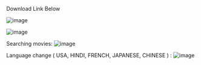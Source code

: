 Download Link Below


![image](https://user-images.githubusercontent.com/42685801/211488705-a78bd36b-aa90-4ef4-9108-d7506f016fec.png)

![image](https://user-images.githubusercontent.com/42685801/211951698-39579ef9-0025-41a5-b98d-602f3713d4aa.png)

Searching movies:
![image](https://user-images.githubusercontent.com/42685801/211489090-b7580653-f7ed-4e29-9e25-bac127c5359e.png)

Language change ( USA, HINDI, FRENCH, JAPANESE, CHINESE ) :
![image](https://user-images.githubusercontent.com/42685801/211951758-b5046f31-19d1-42ed-915e-e43d222075e2.png)

